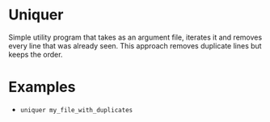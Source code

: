 # Uniquer

Simple utility program that takes as an argument file, iterates it and removes every line that was already seen. This approach removes duplicate lines but keeps the order.

# Examples

* `uniquer my_file_with_duplicates`
